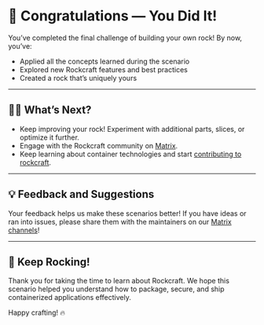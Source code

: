 # 🎉 Congratulations — You Did It!

You’ve completed the final challenge of building your own rock! By now, you’ve:

- Applied all the concepts learned during the scenario
- Explored new Rockcraft features and best practices
- Created a rock that’s uniquely yours

---

## 🧑‍💻 What’s Next?

- Keep improving your rock! Experiment with additional parts, slices, or optimize it further.
- Engage with the Rockcraft community on [Matrix](https://matrix.to/#/#rockcraft:ubuntu.com).
- Keep learning about container technologies and start [contributing to rockcraft](https://github.com/canonical/rockcraft/blob/main/CONTRIBUTING.rst).

---

## 💡 Feedback and Suggestions

Your feedback helps us make these scenarios better! If you have ideas or ran into issues, please share them with the maintainers on our [Matrix channels](https://matrix.to/#/#rockcraft:ubuntu.com)!

---

## 🚀 Keep Rocking!

Thank you for taking the time to learn about Rockcraft. We hope this scenario helped you understand how to package, secure, and ship containerized applications effectively.

Happy crafting! 🔥
